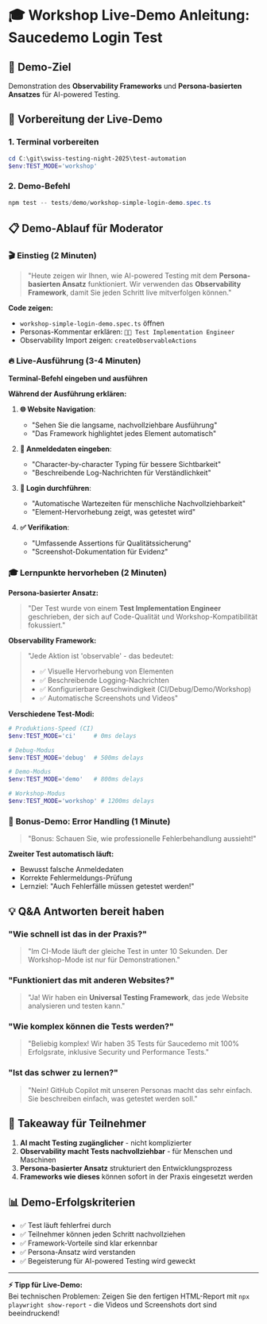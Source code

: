 # 🎓 Workshop Live-Demo Anleitung: Saucedemo Login Test

## 🎯 Demo-Ziel
Demonstration des **Observability Frameworks** und **Persona-basierten Ansatzes** für AI-powered Testing.

## 🚀 Vorbereitung der Live-Demo

### 1. Terminal vorbereiten
```powershell
cd C:\git\swiss-testing-night-2025\test-automation
$env:TEST_MODE='workshop'
```

### 2. Demo-Befehl
```powershell
npm test -- tests/demo/workshop-simple-login-demo.spec.ts
```

## 📋 Demo-Ablauf für Moderator

### 🎬 **Einstieg (2 Minuten)**
> "Heute zeigen wir Ihnen, wie AI-powered Testing mit dem **Persona-basierten Ansatz** funktioniert. 
> Wir verwenden das **Observability Framework**, damit Sie jeden Schritt live mitverfolgen können."

**Code zeigen:**
- `workshop-simple-login-demo.spec.ts` öffnen
- Personas-Kommentar erklären: `👨‍💻 Test Implementation Engineer`
- Observability Import zeigen: `createObservableActions`

### 🔥 **Live-Ausführung (3-4 Minuten)**
**Terminal-Befehl eingeben und ausführen**

**Während der Ausführung erklären:**
1. **🌐 Website Navigation**: 
   - "Sehen Sie die langsame, nachvollziehbare Ausführung"
   - "Das Framework highlightet jedes Element automatisch"

2. **👤 Anmeldedaten eingeben**:
   - "Character-by-character Typing für bessere Sichtbarkeit"
   - "Beschreibende Log-Nachrichten für Verständlichkeit"

3. **🔐 Login durchführen**:
   - "Automatische Wartezeiten für menschliche Nachvollziehbarkeit"
   - "Element-Hervorhebung zeigt, was getestet wird"

4. **✅ Verifikation**:
   - "Umfassende Assertions für Qualitätssicherung"
   - "Screenshot-Dokumentation für Evidenz"

### 🎓 **Lernpunkte hervorheben (2 Minuten)**

**Persona-basierter Ansatz:**
> "Der Test wurde von einem **Test Implementation Engineer** geschrieben, 
> der sich auf Code-Qualität und Workshop-Kompatibilität fokussiert."

**Observability Framework:**
> "Jede Aktion ist 'observable' - das bedeutet:
> - ✅ Visuelle Hervorhebung von Elementen
> - ✅ Beschreibende Logging-Nachrichten  
> - ✅ Konfigurierbare Geschwindigkeit (CI/Debug/Demo/Workshop)
> - ✅ Automatische Screenshots und Videos"

**Verschiedene Test-Modi:**
```powershell
# Produktions-Speed (CI)
$env:TEST_MODE='ci'     # 0ms delays

# Debug-Modus  
$env:TEST_MODE='debug'  # 500ms delays

# Demo-Modus
$env:TEST_MODE='demo'   # 800ms delays

# Workshop-Modus
$env:TEST_MODE='workshop' # 1200ms delays
```

### 🎁 **Bonus-Demo: Error Handling (1 Minute)**
> "Bonus: Schauen Sie, wie professionelle Fehlerbehandlung aussieht!"

**Zweiter Test automatisch läuft:**
- Bewusst falsche Anmeldedaten
- Korrekte Fehlermeldungs-Prüfung
- Lernziel: "Auch Fehlerfälle müssen getestet werden!"

## 💡 **Q&A Antworten bereit haben**

### "Wie schnell ist das in der Praxis?"
> "Im CI-Mode läuft der gleiche Test in unter 10 Sekunden. Der Workshop-Mode ist nur für Demonstrationen."

### "Funktioniert das mit anderen Websites?"
> "Ja! Wir haben ein **Universal Testing Framework**, das jede Website analysieren und testen kann."

### "Wie komplex können die Tests werden?"
> "Beliebig komplex! Wir haben 35 Tests für Saucedemo mit 100% Erfolgsrate, inklusive Security und Performance Tests."

### "Ist das schwer zu lernen?"
> "Nein! GitHub Copilot mit unseren Personas macht das sehr einfach. Sie beschreiben einfach, was getestet werden soll."

## 🎯 **Takeaway für Teilnehmer**
1. **AI macht Testing zugänglicher** - nicht komplizierter
2. **Observability macht Tests nachvollziehbar** - für Menschen und Maschinen  
3. **Persona-basierter Ansatz** strukturiert den Entwicklungsprozess
4. **Frameworks wie dieses** können sofort in der Praxis eingesetzt werden

## 📊 **Demo-Erfolgskriterien**
- ✅ Test läuft fehlerfrei durch
- ✅ Teilnehmer können jeden Schritt nachvollziehen  
- ✅ Framework-Vorteile sind klar erkennbar
- ✅ Persona-Ansatz wird verstanden
- ✅ Begeisterung für AI-powered Testing wird geweckt

---

**⚡ Tipp für Live-Demo:**  
Bei technischen Problemen: Zeigen Sie den fertigen HTML-Report mit `npx playwright show-report` - die Videos und Screenshots dort sind beeindruckend!